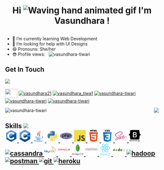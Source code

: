 <h1 style="display: inline-block;" align="center">
    Hi 
    <img src="https://raw.githubusercontent.com/nixin72/nixin72/master/wave.gif" 
         alt="Waving hand animated gif"
         height="40"
         width="40" />
    I'm Vasundhara !
 </h1>

  - 🌱 I’m currently learning Web Development &nbsp;&nbsp; 
  - 🤔 I’m looking for help with UI Designs &nbsp;&nbsp; <br/>
  - 😄 Pronouns: She/her <br/>
  - 😎 Profile views: &nbsp; <img src="https://komarev.com/ghpvc/?username=vasundhara-tiwari&label=Profile%20views&color=0e75b6&style=flat" alt="vasundhara-tiwari" />
  
<h2> Get In Touch</h2> <img src='https://raw.githubusercontent.com/ShahriarShafin/ShahriarShafin/main/Assets/handshake.gif' width="40"> 
 <p align="left">
  <a href = 'https://www.linkedin.com/in/vasundhara-tiwari'> <img align="center" src="https://raw.githubusercontent.com/rahulbanerjee26/githubAboutMeGenerator/main/icons/linked-in-alt.svg" height="30" width="40" /></a> 
  <a href="https://www.codechef.com/users/vasundhara21" target="blank"><img align="center" src="https://cdn.jsdelivr.net/npm/simple-icons@3.1.0/icons/codechef.svg" alt="vasundhara21" height="30" width="40" /></a>
<a href="https://www.hackerrank.com/vasundhara_tiwa1" target="blank"><img align="center" src="https://raw.githubusercontent.com/rahuldkjain/github-profile-readme-generator/master/src/images/icons/Social/hackerrank.svg" alt="vasundhara_tiwa1" height="30" width="40" /></a>
<a href="https://www.leetcode.com/vasundhara-tiwari" target="blank"><img align="center" src="https://raw.githubusercontent.com/rahuldkjain/github-profile-readme-generator/master/src/images/icons/Social/leet-code.svg" alt="vasundhara-tiwari" height="30" width="40" /></a>
   <a href="https://codepen.io/vasundhara-tiwari" target="blank"><img align="center" src="https://raw.githubusercontent.com/rahuldkjain/github-profile-readme-generator/master/src/images/icons/Social/codepen.svg" alt="vasundhara-tiwari" height="30" width="40" /></a>
<a href="https://dribbble.com/vasundhara-tiwari" target="blank"><img align="center" src="https://raw.githubusercontent.com/rahuldkjain/github-profile-readme-generator/master/src/images/icons/Social/dribbble.svg" alt="vasundhara-tiwari" height="30" width="40" /></a>
</p>
    </h2>

<p>
    <img src="https://github-readme-stats.vercel.app/api/top-langs?username=vasundhara-tiwari&show_icons=true&locale=en&layout=compact&theme=dark" alt="vasundhara-tiwari" />
    <img src="https://user-images.githubusercontent.com/56646239/217609354-081cde59-89da-405f-b4ea-afbf1fe90057.gif" align="right">
</p>

<h2> Skills <img src = "https://media2.giphy.com/media/QssGEmpkyEOhBCb7e1/giphy.gif?cid=ecf05e47a0n3gi1bfqntqmob8g9aid1oyj2wr3ds3mg700bl&rid=giphy.gif" width = 32>
    <br/>

<a href="https://www.cprogramming.com/" target="_blank" rel="noreferrer"> 
                <img title="C"  src="https://raw.githubusercontent.com/devicons/devicon/master/icons/c/c-original.svg" alt="c" width="40" height="40"/> 
            </a> 
            <a href="https://www.w3schools.com/cpp/" target="_blank" rel="noreferrer">
                <img title="C++" src="https://raw.githubusercontent.com/devicons/devicon/master/icons/cplusplus/cplusplus-original.svg" alt="cplusplus" width="40" height="40"/> 
            </a> 
            <a href="https://www.java.com" target="_blank" rel="noreferrer"> 
                <img title="Java" src="https://raw.githubusercontent.com/devicons/devicon/master/icons/java/java-original.svg" alt="java" width="40" height="40"/> 
            </a> 
            <a href="https://www.python.org" target="_blank" rel="noreferrer"> 
                <img title="Python" src="https://raw.githubusercontent.com/devicons/devicon/master/icons/python/python-original.svg" alt="python" width="40" height="40"/>
            </a> 
   <a href="https://www.php.net" target="_blank" rel="noreferrer"> 
                <img title="PHP" src="https://raw.githubusercontent.com/devicons/devicon/master/icons/php/php-original.svg" alt="php" width="40" height="40"/> 
    </a> 
  <a href="https://developer.mozilla.org/en-US/docs/Web/JavaScript" target="_blank" rel="noreferrer"> 
    <img title="Javascript" src="https://raw.githubusercontent.com/devicons/devicon/master/icons/javascript/javascript-original.svg" alt="javascript" width="40" height="40"/> 
  </a> 
   <a href="https://www.w3.org/html/" target="_blank" rel="noreferrer"> 
    <img title="HTML5" src="https://raw.githubusercontent.com/devicons/devicon/master/icons/html5/html5-original-wordmark.svg" alt="html5" width="40" height="40"/> 
  </a> 
   <a href="https://www.w3schools.com/css/" target="_blank" rel="noreferrer"> 
    <img title="CSS3"  src="https://raw.githubusercontent.com/devicons/devicon/master/icons/css3/css3-original-wordmark.svg" alt="css3" width="40" height="40"/> 
  </a> 
  <a href="https://sass-lang.com" target="_blank" rel="noreferrer"> 
    <img title="SASS" src="https://raw.githubusercontent.com/devicons/devicon/master/icons/sass/sass-original.svg" alt="sass" width="40" height="40"/> 
  </a>
  <a href="https://getbootstrap.com" target="_blank" rel="noreferrer"> 
    <img title="Bootstrap" src="https://raw.githubusercontent.com/devicons/devicon/master/icons/bootstrap/bootstrap-plain-wordmark.svg" alt="bootstrap" width="40" height="40"/>  </a> 
   
  <a href="https://cassandra.apache.org/" target="_blank" rel="noreferrer"> 
    <img title="Cassandra" src="https://www.vectorlogo.zone/logos/apache_cassandra/apache_cassandra-icon.svg" alt="cassandra" width="40" height="40"/> 
  </a>
           <a href="https://www.mysql.com/" target="_blank" rel="noreferrer"> 
               <img title="MySql" src="https://raw.githubusercontent.com/devicons/devicon/master/icons/mysql/mysql-original-wordmark.svg" alt="mysql" width="40" height="40"/> 
          </a> 
  <a href="https://www.oracle.com/" target="_blank" rel="noreferrer"> 
    <img title="Oracle" src="https://raw.githubusercontent.com/devicons/devicon/master/icons/oracle/oracle-original.svg" alt="oracle" width="40" height="40"/> 
  </a>
  <a href="https://www.mongodb.com/" target="_blank" rel="noreferrer"> 
    <img title="MongoDB" src="https://raw.githubusercontent.com/devicons/devicon/master/icons/mongodb/mongodb-original-wordmark.svg" alt="mongodb" width="40" height="40"/> 
  </a> 
  <a href="https://expressjs.com" target="_blank" rel="noreferrer"> 
    <img title="Express.js"  src="https://raw.githubusercontent.com/devicons/devicon/master/icons/express/express-original-wordmark.svg" alt="express" width="40" height="40"/> </a>  
  <a href="https://reactjs.org/" target="_blank" rel="noreferrer"> 
    <img title="React.js" src="https://raw.githubusercontent.com/devicons/devicon/master/icons/react/react-original-wordmark.svg" alt="react" width="40" height="40"/> 
  </a> 
    <a href="https://nodejs.org" target="_blank" rel="noreferrer"> 
    <img title="Node.js" src="https://raw.githubusercontent.com/devicons/devicon/master/icons/nodejs/nodejs-original-wordmark.svg" alt="nodejs" width="40" height="40"/> 
  </a> 
  <a href="https://hadoop.apache.org/" target="_blank" rel="noreferrer"> 
    <img title="Hadoop" src="https://www.vectorlogo.zone/logos/apache_hadoop/apache_hadoop-icon.svg" alt="hadoop" width="40" height="40"/> 
  </a>
  <a href="https://postman.com" target="_blank" rel="noreferrer"> 
    <img title="Postman" src="https://www.vectorlogo.zone/logos/getpostman/getpostman-icon.svg" alt="postman" width="40" height="40"/> 
  </a>
  <a href="https://git-scm.com/" target="_blank" rel="noreferrer"> 
    <img title="Git" src="https://www.vectorlogo.zone/logos/git-scm/git-scm-icon.svg" alt="git" width="40" height="40"/> 
  </a>
  <a href="https://heroku.com" target="_blank" rel="noreferrer"> 
    <img title="Heroku" src="https://www.vectorlogo.zone/logos/heroku/heroku-icon.svg" alt="heroku" width="40" height="40"/> 
  </a>
 
